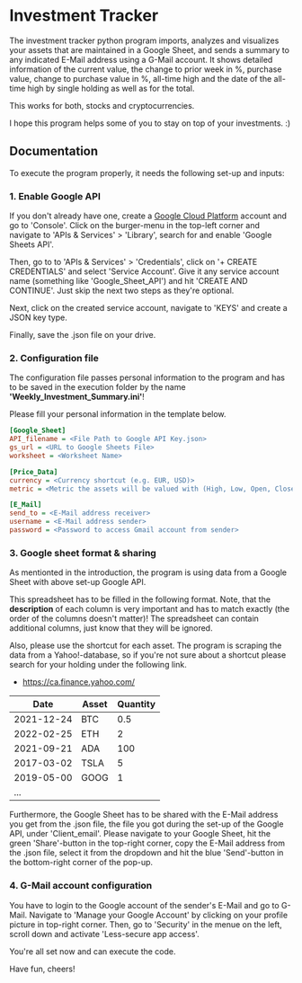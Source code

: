 # Investment Tracker
The investment tracker python program imports, analyzes and visualizes your assets that are maintained in a Google Sheet, and sends a summary to any indicated E-Mail address using a G-Mail account. It shows detailed information of the current value, the change to prior week in %, purchase value, change to purchase value in %, all-time high and the date of the all-time high by single holding as well as for the total.

This works for both, stocks and cryptocurrencies.

I hope this program helps some of you to stay on top of your investments. :)

## Documentation
To execute the program properly, it needs the following set-up and inputs:
### 1. Enable Google API
If you don't already have one, create a [Google Cloud Platform](https://cloud.google.com/free/?gclid=Cj0KCQjwma6TBhDIARIsAOKuANyzD8wW-asyhsKM-_ZFMa-62VR6jXL44RlDsl70K4fE00owvLxGrXQaAmKLEALw_wcB&gclsrc=aw.ds) account and go to 'Console'.
Click on the burger-menu in the top-left corner and navigate to 'APIs & Services' > 'Library', search for and enable 'Google Sheets API'.

Then, go to to 'APIs & Services' > 'Credentials', click on '+ CREATE CREDENTIALS' and select 'Service Account'. Give it any service account name (something like 'Google_Sheet_API') and hit 'CREATE AND CONTINUE'. Just skip the next two steps as they're optional.

Next, click on the created service account, navigate to 'KEYS' and create a JSON key type.

Finally, save the .json file on your drive.
### 2. Configuration file
The configuration file passes personal information to the program and has to be saved in the execution folder by the name **'Weekly_Investment_Summary.ini'**!

Please fill your personal information in the template below.
```ini
[Google_Sheet]
API_filename = <File Path to Google API Key.json>
gs_url = <URL to Google Sheets File>
worksheet = <Worksheet Name>

[Price_Data]
currency = <Currency shortcut (e.g. EUR, USD)>
metric = <Metric the assets will be valued with (High, Low, Open, Close)>

[E_Mail]
send_to = <E-Mail address receiver>
username = <E-Mail address sender>
password = <Password to access Gmail account from sender>
```
### 3. Google sheet format & sharing
As mentionted in the introduction, the program is using data from a Google Sheet with above set-up Google API.

This spreadsheet has to be filled in the following format. Note, that the **description** of each column is very important and has to match exactly (the order of the columns doesn't matter)!  The spreadsheet can contain additional columns, just know that they will be ignored.

Also, please use the shortcut for each asset. The program is scraping the data from a Yahoo!-database, so if you're not sure about a shortcut please search for your holding under the following link.
* https://ca.finance.yahoo.com/

| Date       | Asset   | Quantity  |
|------------|---------|-----------|
| 2021-12-24 | BTC     | 0.5       |
| 2022-02-25 | ETH     | 2         |
| 2021-09-21 | ADA     | 100       |
| 2017-03-02 | TSLA    | 5         |
| 2019-05-00 | GOOG    | 1         |
| ...        |         |           |

Furthermore, the Google Sheet has to be shared with the E-Mail address you get from the .json file, the file you got during the set-up of the Google API, under 'Client_email'. Please navigate to your Google Sheet, hit the green 'Share'-button in the top-right corner, copy the E-Mail address from the .json file, select it from the dropdown and hit the blue 'Send'-button in the bottom-right corner of the pop-up.

### 4. G-Mail account configuration
You have to login to the Google account of the sender's E-Mail and go to G-Mail. Navigate to 'Manage your Google Account' by clicking on your profile picture in top-right corner. Then, go to 'Security' in the menue on the left, scroll down and activate 'Less-secure app access'.

You're all set now and can execute the code.

Have fun, cheers!